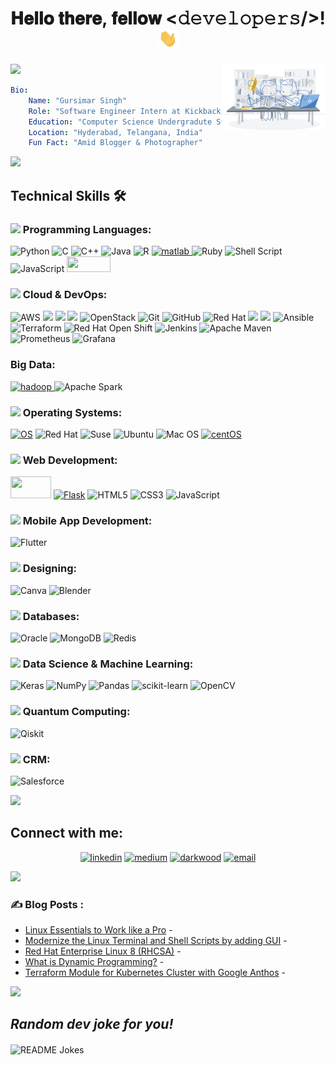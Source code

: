 <h1  align="center">  𝐇𝐞𝐥𝐥𝐨 𝐭𝐡𝐞𝐫𝐞, 𝐟𝐞𝐥𝐥𝐨𝐰 <𝚍𝚎𝚟𝚎𝚕𝚘𝚙𝚎𝚛𝚜/>! <img src="https://github.com/ABSphreak/ABSphreak/blob/master/gifs/Hi.gif" width="30px"></h1>
<a href="https://www.youtube.com/watch?v=dQw4w9WgXcQ"><img src="https://user-images.githubusercontent.com/73097560/115834477-dbab4500-a447-11eb-908a-139a6edaec5c.gif"></a>
<img width="33%" align="right"   src="https://github.com/gursimarh/gursimarh/blob/main/workbench.svg" >


```yaml
Bio:
    Name: "Gursimar Singh"
    Role: "Software Engineer Intern at Kickback Space Inc., USA"
    Education: "Computer Science Undergradute Student"
    Location: "Hyderabad, Telangana, India"
    Fun Fact: "Amid Blogger & Photographer"
```
<a href="https://www.youtube.com/watch?v=dQw4w9WgXcQ"><img src="https://user-images.githubusercontent.com/73097560/115834477-dbab4500-a447-11eb-908a-139a6edaec5c.gif"></a>
<h2> Technical Skills 🛠 </h2>

<h3 align="left"> <img src="https://media.giphy.com/media/iY8CRBdQXODJSCERIr/giphy.gif" width="40px"> Programming Languages:</h3>

![Python](https://img.shields.io/badge/Python-FFD43B?style=for-the-badge&logo=python&logoColor=blue)
![C](https://img.shields.io/badge/-C-000?&logo=C)
![C++](https://img.shields.io/badge/-C++-00599C?style=flat-square&logo=c)
![Java](https://img.shields.io/badge/-java-E34A86?style=flat-square&logo=java)
![R](https://img.shields.io/badge/r-%23276DC3.svg?style=for-the-badge&logo=r&logoColor=white)
<a href="https://www.mathworks.com/" target="_blank"> <img src="https://upload.wikimedia.org/wikipedia/commons/2/21/Matlab_Logo.png" alt="matlab" width="30" height="30"/> </a>
![Ruby](https://img.shields.io/badge/Ruby-CC342D?style=for-the-badge&logo=ruby&logoColor=white)
![Shell Script](https://img.shields.io/badge/shell_script-%23121011.svg?style=for-the-badge&logo=gnu-bash&logoColor=white)
![JavaScript](https://img.shields.io/badge/javascript-%23323330.svg?style=for-the-badge&logo=javascript&logoColor=%23F7DF1E)
<a> <img src="https://th.bing.com/th/id/R.73224ff83996ff1edc9c3532e965d393?rik=YgYv4DaVqfRBwg&riu=http%3a%2f%2fwww.techcentral.ie%2fwp-content%2fuploads%2f2015%2f08%2fCOBOL_logo_web.jpg&ehk=Oy%2fT%2fRJGTIU2IrM3JY%2ftUCOO9l6u4%2f4D7XWVyiQrpm8%3d&risl=&pid=ImgRaw&r=0" width="70" height="25"/> </a>

<h3 align="left"> <img src="https://media.giphy.com/media/iY8CRBdQXODJSCERIr/giphy.gif" width="40px"> Cloud & DevOps:</h3>

![AWS](https://img.shields.io/badge/AWS-%23FF9900.svg?style=for-the-badge&logo=amazon-aws&logoColor=white)
<img src="https://img.shields.io/badge/Google_Cloud-4285F4?style=for-the-badge&logo=google-cloud&logoColor=white" />
<img src="https://img.shields.io/badge/microsoft%20azure-0089D6?style=for-the-badge&logo=microsoft-azure&logoColor=white" />
<img src="https://www.pngitem.com/pimgs/m/178-1789051_oracle-cloud-infrastructure-logo-hd-png-download.png"  width="100">
![OpenStack](https://img.shields.io/badge/Openstack-%23f01742.svg?style=for-the-badge&logo=openstack&logoColor=white)
![Git](https://img.shields.io/badge/-Git-black?style=flat-square&logo=git)
![GitHub](https://img.shields.io/badge/-GitHub-181717?style=flat-square&logo=github)
![Red Hat](https://img.shields.io/badge/Red%20Hat-EE0000?style=for-the-badge&logo=redhat&logoColor=white)
<img src="https://img.shields.io/badge/Docker-2CA5E0?style=for-the-badge&logo=docker&logoColor=white"/>
<img src="https://img.shields.io/badge/kubernetes-326ce5.svg?&style=for-the-badge&logo=kubernetes&logoColor=white"/>
![Ansible](https://img.shields.io/static/v1?style=for-the-badge&message=Ansible&color=EE0000&logo=Ansible&logoColor=FFFFFF&label=)
![Terraform](https://img.shields.io/static/v1?style=for-the-badge&message=Terraform&color=7B42BC&logo=Terraform&logoColor=FFFFFF&label=)
![Red Hat Open Shift](https://img.shields.io/static/v1?style=for-the-badge&message=Red+Hat+Open+Shift&color=EE0000&logo=Red+Hat+Open+Shift&logoColor=FFFFFF&label=)
![Jenkins](https://img.shields.io/badge/jenkins-%232C5263.svg?style=for-the-badge&logo=jenkins&logoColor=white)
![Apache Maven](https://img.shields.io/badge/Apache%20Maven-C71A36?style=for-the-badge&logo=Apache%20Maven&logoColor=white)
![Prometheus](https://img.shields.io/badge/-Prometheus-000?&logo=Prometheus)
![Grafana](https://img.shields.io/badge/-Grafana-000?&logo=Grafana)

<h3 align="left">Big Data:</h3>

<a href="https://hadoop.apache.org/" target="_blank"> <img src="https://user-images.githubusercontent.com/70017872/159570562-720d5f46-5729-4324-a3a9-c8a13dd4ef4e.png" alt="hadoop" width="90" height="30"/> </a>
![Apache Spark](https://img.shields.io/static/v1?style=for-the-badge&message=Apache+Spark&color=E25A1C&logo=Apache+Spark&logoColor=FFFFFF&label=)


<h3 align="left"><img src="https://media.giphy.com/media/iY8CRBdQXODJSCERIr/giphy.gif" width="40px"> Operating Systems:</h3>

[![OS](https://img.shields.io/badge/OS-Linux-informational?style=flat-square&logo=linux&logoColor=white)](https://en.wikipedia.org/wiki/Linux)
![Red Hat](https://img.shields.io/badge/Red%20Hat-EE0000?style=for-the-badge&logo=redhat&logoColor=white)
![Suse](https://img.shields.io/badge/SUSE-0C322C?style=for-the-badge&logo=SUSE&logoColor=white)
![Ubuntu](https://img.shields.io/badge/Ubuntu-E95420?style=for-the-badge&logo=ubuntu&logoColor=white)
![Mac OS](https://img.shields.io/badge/mac%20os-000000?style=for-the-badge&logo=macos&logoColor=F0F0F0)
[![centOS](https://img.shields.io/badge/CentOS-8.0-blue?style=flat-square&logo=CentOS&logoColor=262577)](https://www.centos.org/)

<h3 align="left"><img src="https://media.giphy.com/media/iY8CRBdQXODJSCERIr/giphy.gif" width="40px"> Web Development:</h3>

<a> <img src="https://th.bing.com/th/id/R.a89da1f0dab6e74fa8e0075ed72b0aa3?rik=9jxZkxIFyVUhDA&riu=http%3a%2f%2fandypanix.com%2fsites%2fandypanix.com%2ffiles%2f134%2fhttpdlogowide.png&ehk=OfhOiYPyQidg5IH2zahJkpPX1%2b%2fcHH%2bB5Zi3vlLEHJI%3d&risl=&pid=ImgRaw&r=0" width="65" height="35"/> </a>
[![Flask](https://img.shields.io/badge/-Flask-000000?style=flat-square&logo=Flask&logoColor=ffffff)](https://flask.palletsprojects.com/)
![HTML5](https://img.shields.io/badge/html5-%23E34F26.svg?style=for-the-badge&logo=html5&logoColor=white)
![CSS3](https://img.shields.io/badge/css3-%231572B6.svg?style=for-the-badge&logo=css3&logoColor=white)
![JavaScript](https://img.shields.io/badge/javascript-%23323330.svg?style=for-the-badge&logo=javascript&logoColor=%23F7DF1E)

<h3 align="left"><img src="https://media.giphy.com/media/iY8CRBdQXODJSCERIr/giphy.gif" width="40px"> Mobile App Development:</h3>

![Flutter](https://img.shields.io/badge/Flutter-%2302569B.svg?style=for-the-badge&logo=Flutter&logoColor=white)

<h3 align="left"><img src="https://media.giphy.com/media/iY8CRBdQXODJSCERIr/giphy.gif" width="40px"> Designing:</h3>

![Canva](https://img.shields.io/badge/Canva-%2300C4CC.svg?style=for-the-badge&logo=Canva&logoColor=white)
![Blender](https://img.shields.io/badge/blender-%23F5792A.svg?style=for-the-badge&logo=blender&logoColor=white)


<h3 align="left"><img src="https://media.giphy.com/media/iY8CRBdQXODJSCERIr/giphy.gif" width="40px"> Databases:</h3>

![Oracle](https://img.shields.io/badge/Oracle-F80000?style=for-the-badge&logo=Oracle&logoColor=white)
![MongoDB](https://img.shields.io/badge/MongoDB-%234ea94b.svg?style=for-the-badge&logo=mongodb&logoColor=white)
![Redis](https://img.shields.io/badge/redis-%23DD0031.svg?style=for-the-badge&logo=redis&logoColor=white)


<h3 align="left"><img src="https://media.giphy.com/media/iY8CRBdQXODJSCERIr/giphy.gif" width="40px"> Data Science & Machine Learning:</h3>

![Keras](https://img.shields.io/badge/Keras-%23D00000.svg?style=for-the-badge&logo=Keras&logoColor=white)
![NumPy](https://img.shields.io/badge/numpy-%23013243.svg?style=for-the-badge&logo=numpy&logoColor=white)
![Pandas](https://img.shields.io/badge/pandas-%23150458.svg?style=for-the-badge&logo=pandas&logoColor=white)
![scikit-learn](https://img.shields.io/badge/scikit--learn-%23F7931E.svg?style=for-the-badge&logo=scikit-learn&logoColor=white)
![OpenCV](https://img.shields.io/badge/opencv-%23white.svg?style=for-the-badge&logo=opencv&logoColor=white)


<h3 align="left"><img src="https://media.giphy.com/media/iY8CRBdQXODJSCERIr/giphy.gif" width="40px"> Quantum Computing:</h3>

![Qiskit](https://img.shields.io/badge/Qiskit-%236929C4.svg?style=for-the-badge&logo=Qiskit&logoColor=white)

<h3 align="left"><img src="https://media.giphy.com/media/iY8CRBdQXODJSCERIr/giphy.gif" width="40px"> CRM:</h3>

![Salesforce](https://img.shields.io/static/v1?style=for-the-badge&message=Salesforce&color=00A1E0&logo=Salesforce&logoColor=FFFFFF&label=)
<br>

<a href="https://www.youtube.com/watch?v=dQw4w9WgXcQ"><img src="https://user-images.githubusercontent.com/73097560/115834477-dbab4500-a447-11eb-908a-139a6edaec5c.gif"></a>

<h2> Connect with me: </h2>

<p align="center">
  <a href="https://www.linkedin.com/in/gursimarh/"><img src="https://img.icons8.com/color/96/000000/linkedin.png" alt="linkedin"/></a>
  <a href="https://medium.com/@gursimar27"><img src="https://img.icons8.com/color/96/000000/medium-logo.png" alt="medium"/></a>
  <a href="https://gursimar.netlify.com"><img src="https://img.icons8.com/fluent/96/000000/domain.png" alt="darkwood"/></a>
  <a href="mailto:gursimarsm@gmail.com"><img src="https://img.icons8.com/color/96/000000/gmail.png" alt="email"/></a>
</p>
  <!---   <a href="https://hub.docker.com/u/matyo91"><img src="https://img.icons8.com/color/96/000000/docker.png" alt="docker"/></a> --->


<a href="https://www.youtube.com/watch?v=dQw4w9WgXcQ"><img src="https://user-images.githubusercontent.com/73097560/115834477-dbab4500-a447-11eb-908a-139a6edaec5c.gif"></a>

### ✍️ Blog Posts : 
<!-- BLOG-POST-LIST:START -->
 - [Linux Essentials to Work like a Pro](https://faun.pub/linux-essentials-to-work-like-a-pro-c8ad5de40e8b?source=rss-439ec3383262------2) - 
 - [Modernize the Linux Terminal and Shell Scripts by adding GUI](https://medium.com/geekculture/modernize-the-linux-terminal-and-shell-scripts-by-adding-gui-729fdedb4b1e?source=rss-439ec3383262------2) - 
 - [Red Hat Enterprise Linux 8 &lpar;RHCSA&rpar;](https://faun.pub/red-hat-enterprise-linux-8-rhcsa-636bffd1f1db?source=rss-439ec3383262------2) - 
 - [What is Dynamic Programming?](https://python.plainenglish.io/what-is-dynamic-programming-228f37b9dc5a?source=rss-439ec3383262------2) - 
 - [Terraform Module for Kubernetes Cluster with Google Anthos](https://faun.pub/terraform-module-for-kubernetes-cluster-with-google-anthos-5f714ca3e6ff?source=rss-439ec3383262------2) - <!-- BLOG-POST-LIST:END -->

<a href="https://www.youtube.com/watch?v=dQw4w9WgXcQ"><img src="https://user-images.githubusercontent.com/73097560/115834477-dbab4500-a447-11eb-908a-139a6edaec5c.gif"></a>

<h2><i>Random dev joke for you! </i></h2>

<img align="center" src="https://readme-jokes.vercel.app/api?bgColor=%23073b4c&textColor=%2306d6a0&aColor=%2306d6a0&borderColor=%2306d6a0" alt="README Jokes"></a> <!-- <a href="https://readme-jokes.vercel.app"> --> 
